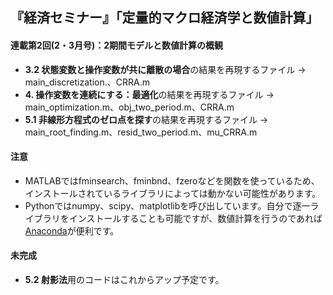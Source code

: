 ## 『経済セミナー』「定量的マクロ経済学と数値計算」

#### 連載第2回(2・3月号)：2期間モデルと数値計算の概観

* **3.2 状態変数と操作変数が共に離散の場合**の結果を再現するファイル -> main_discretization.、CRRA.m
* **4. 操作変数を連続にする：最適化**の結果を再現するファイル -> main_optimization.m、obj_two_period.m、CRRA.m
* **5.1 非線形方程式のゼロ点を探す**の結果を再現するファイル -> main_root_finding.m、resid_two_period.m、mu_CRRA.m

#### 注意
* MATLABではfminsearch、fminbnd、fzeroなどを関数を使っているため、インストールされているライブラリによっては動かない可能性があります。
* Pythonではnumpy、scipy、matplotlibを呼び出しています。自分で逐一ライブラリをインストールすることも可能ですが、数値計算を行うのであれば[Anaconda](https://www.anaconda.com/)が便利です。

#### 未完成
* **5.2 射影法**用のコードはこれからアップ予定です。
